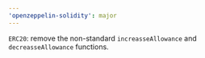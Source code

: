 ```yaml
---
'openzeppelin-solidity': major
---
```


`ERC20`: remove the non-standard `increasseAllowance` and `decreasseAllowance` functions.
